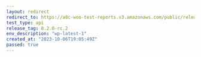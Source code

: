 ```yaml
---
layout: redirect
redirect_to: https://a8c-woo-test-reports.s3.amazonaws.com/public/release/8.2.0-rc.2/wp-latest-1/api/index.html
test_type: api
release_tag: 8.2.0-rc.2
env_description: "wp-latest-1"
created_at: "2023-10-06T19:05:49Z"
passed: true
---
```

